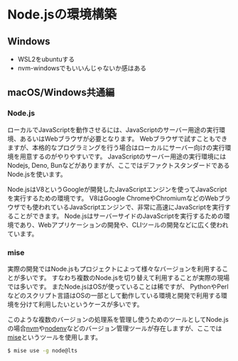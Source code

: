 # Node.jsの環境構築

## Windows

- WSL2をubuntuする
- nvm-windowsでもいいんじゃないか感はある

## macOS/Windows共通編

### Node.js
ローカルでJavaScriptを動作させるには、JavaScriptのサーバー用途の実行環境、あるいはWebブラウザが必要となります。
Webブラウザで試すこともできますが、本格的なプログラミングを行う場合はローカルにサーバー向けの実行環境を用意するのがやりやすいです。
JavaScriptのサーバー用途の実行環境にはNodejs, Deno, Bunなどがありますが、ここではデファクトスタンダードであるNode.jsを使います。

Node.jsはV8というGoogleが開発したJavaScriptエンジンを使ってJavaScriptを実行するための環境です。
V8はGoogle ChromeやChromiumなどのWebブラウザでも使われているJavaScriptエンジンで、非常に高速にJavaScriptを実行することができます。
Node.jsはサーバーサイドのJavaScriptを実行するための環境であり、Webアプリケーションの開発や、CLIツールの開発などに広く使われています。

### mise
実際の開発ではNode.jsもプロジェクトによって様々なバージョンを利用することが多いです。
すなわち複数のNode.jsを切り替えて利用することが実際の現場では多いです。
またNode.jsはOSが使っていることは稀ですが、 PythonやPerlなどのスクリプト言語はOSの一部として動作している環境と開発で利用する環境を分けて利用したいというケースが多いです。

このような複数のバージョンの処理系を管理し使うためのツールとしてNode.jsの場合[nvm](https://github.com/nvm-sh/nvm)や[nodenv](https://github.com/nodenv/nodenv)などのバージョン管理ツールが存在しますが、ここでは[mise](https://mise.jdx.dev/)というツールを使用します。

```bash
$ mise use -g node@lts
```